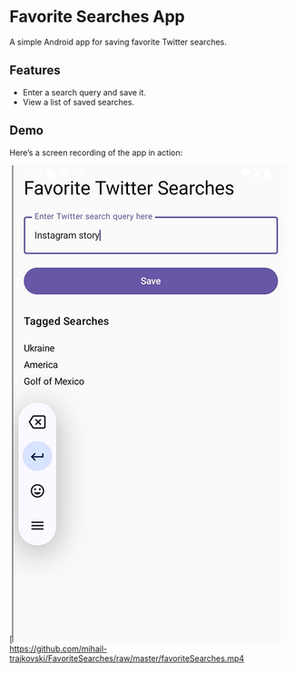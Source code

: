 # Favorite Searches App

A simple Android app for saving favorite Twitter searches.

## Features
- Enter a search query and save it.
- View a list of saved searches.

## Demo
Here’s a screen recording of the app in action:

[![App Screenshot](favoriteSearchesSS.png) https://github.com/mihail-trajkovski/FavoriteSearches/raw/master/favoriteSearches.mp4
